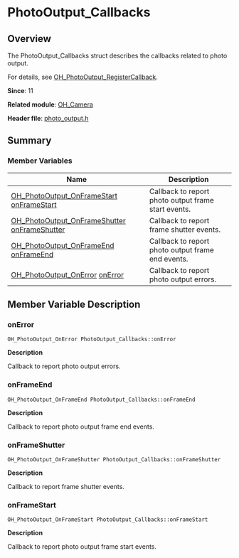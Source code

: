# PhotoOutput_Callbacks


## Overview

The PhotoOutput_Callbacks struct describes the callbacks related to photo output.

For details, see [OH_PhotoOutput_RegisterCallback](_o_h___camera.md#oh_photooutput_registercallback).

**Since**: 11

**Related module**: [OH_Camera](_o_h___camera.md)

**Header file**: [photo_output.h](photo__output_8h.md)


## Summary


### Member Variables

| Name| Description| 
| -------- | -------- |
| [OH_PhotoOutput_OnFrameStart](_o_h___camera.md#oh_photooutput_onframestart) [onFrameStart](#onframestart) | Callback to report photo output frame start events.| 
| [OH_PhotoOutput_OnFrameShutter](_o_h___camera.md#oh_photooutput_onframeshutter) [onFrameShutter](#onframeshutter) | Callback to report frame shutter events.| 
| [OH_PhotoOutput_OnFrameEnd](_o_h___camera.md#oh_photooutput_onframeend) [onFrameEnd](#onframeend) | Callback to report photo output frame end events.| 
| [OH_PhotoOutput_OnError](_o_h___camera.md#oh_photooutput_onerror) [onError](#onerror) | Callback to report photo output errors.| 


## Member Variable Description


### onError

```
OH_PhotoOutput_OnError PhotoOutput_Callbacks::onError
```

**Description**

Callback to report photo output errors.


### onFrameEnd

```
OH_PhotoOutput_OnFrameEnd PhotoOutput_Callbacks::onFrameEnd
```

**Description**

Callback to report photo output frame end events.


### onFrameShutter

```
OH_PhotoOutput_OnFrameShutter PhotoOutput_Callbacks::onFrameShutter
```

**Description**

Callback to report frame shutter events.


### onFrameStart

```
OH_PhotoOutput_OnFrameStart PhotoOutput_Callbacks::onFrameStart
```

**Description**

Callback to report photo output frame start events.
